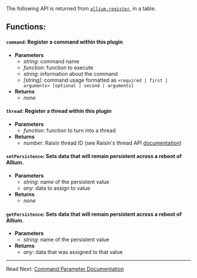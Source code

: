 The following API is returned from [`allium.register`](https://github.com/hugeblank/Allium/wiki/Allium-API-Documentation), in a table. 

## Functions:
#### `command`: Register a command within this plugin
- **Parameters**
  - _string_: command name
  - _function_: function to execute
  - _string_: information about the command
  - _[string]_: command usage formatted as `<required | first | arguments> [optional | second | arguments]`
- **Returns**
  - _none_

#### `thread`: Register a thread within this plugin
- **Parameters**
  - _function_: function to turn into a thread
- **Returns**
  - _number_: Raisin thread ID (see Raisin's thread API [documentation](https://github.com/hugeblank/raisin/wiki))

#### `setPersistence`: Sets data that will remain persistent across a reboot of Allium.
- **Parameters**
  - _string_: name of the persistent value
  - _any_: data to assign to value
- **Returns**
  - _none_

#### `getPersistence`: Sets data that will remain persistent across a reboot of Allium.
- **Parameters**
  - _string_: name of the persistent value
- **Returns**
  - _any_: data that was assigned to that value
---
Read Next: [Command Parameter Documentation](https://github.com/hugeblank/Allium/wiki/Command-Parameter-Documentation)